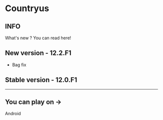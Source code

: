 # Countryus
INFO
----
What's new ? You can read here!

New version - 12.2.F1 
------------------------
- Bag fix

Stable version - 12.0.F1
------------------------

- - - - - - - - - - - - -
You can play on ->
------------------------
Android
